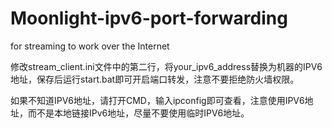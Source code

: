 # Moonlight-ipv6-port-forwarding
for streaming to work over the Internet

修改stream_client.ini文件中的第二行，将your_ipv6_address替换为机器的IPV6地址，保存后运行start.bat即可开启端口转发，注意不要拒绝防火墙权限。

如果不知道IPV6地址，请打开CMD，输入ipconfig即可查看，注意使用IPV6地址，而不是本地链接IPv6地址，尽量不要使用临时IPV6地址。
